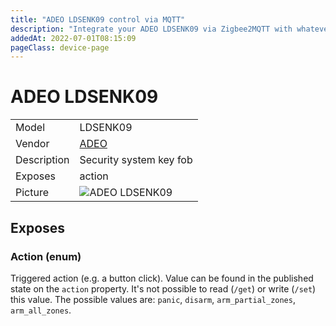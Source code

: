 ```yaml
---
title: "ADEO LDSENK09 control via MQTT"
description: "Integrate your ADEO LDSENK09 via Zigbee2MQTT with whatever smart home infrastructure you are using without the vendor's bridge or gateway."
addedAt: 2022-07-01T08:15:09
pageClass: device-page
---
```


<!-- !!!! -->
<!-- ATTENTION: This file is auto-generated through docgen! -->
<!-- You can only edit the "Notes"-Section between the two comment lines "Notes BEGIN" and "Notes END". -->
<!-- Do not use h1 or h2 heading within "## Notes"-Section. -->
<!-- !!!! -->

# ADEO LDSENK09

|     |     |
|-----|-----|
| Model | LDSENK09  |
| Vendor  | [ADEO](/supported-devices/#v=ADEO)  |
| Description | Security system key fob |
| Exposes | action |
| Picture | ![ADEO LDSENK09](https://www.zigbee2mqtt.io/images/devices/LDSENK09.png) |


<!-- Notes BEGIN: You can edit here. Add "## Notes" headline if not already present. -->


<!-- Notes END: Do not edit below this line -->




## Exposes

### Action (enum)
Triggered action (e.g. a button click).
Value can be found in the published state on the `action` property.
It's not possible to read (`/get`) or write (`/set`) this value.
The possible values are: `panic`, `disarm`, `arm_partial_zones`, `arm_all_zones`.

